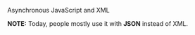 Asynchronous JavaScript and XML

**NOTE:**  Today, people mostly use it with **JSON** instead of XML.

